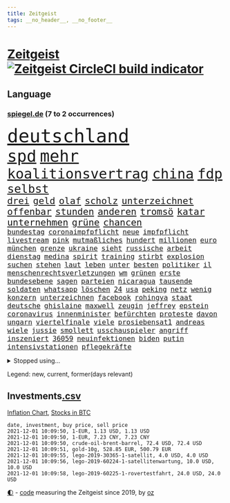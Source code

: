 ```yaml
---
title: Zeitgeist
tags: __no_header__, __no_footer__
---
```


# [Zeitgeist](https://oliz.io/zeitgeist/) [![Zeitgeist CircleCI build indicator](https://circleci.com/gh/ooz/zeitgeist.svg?style=shield)](https://circleci.com/gh/ooz/zeitgeist)

## Language

<h3><a href="https://www.spiegel.de" target="_blank">spiegel.de</a> (7 to 2 occurrences)</h3>
<p style="font-family:monospace">
<span style="font-size:32pt"><a href="news_links.html#deutschland" class="current">deutschland</a></span>
<br>
<span style="font-size:28pt"><a href="news_links.html#spd" class="current">spd</a></span>
<span style="font-size:28pt"><a href="news_links.html#mehr" class="current">mehr</a></span>
<br>
<span style="font-size:24pt"><a href="news_links.html#koalitionsvertrag" class="current">koalitionsvertrag</a></span>
<span style="font-size:24pt"><a href="news_links.html#china" class="current">china</a></span>
<span style="font-size:24pt"><a href="news_links.html#fdp" class="current">fdp</a></span>
<br>
<span style="font-size:20pt"><a href="news_links.html#selbst" class="current">selbst</a></span>
<br>
<span style="font-size:16pt"><a href="news_links.html#drei" class="current">drei</a></span>
<span style="font-size:16pt"><a href="news_links.html#geld" class="current">geld</a></span>
<span style="font-size:16pt"><a href="news_links.html#olaf" class="current">olaf</a></span>
<span style="font-size:16pt"><a href="news_links.html#scholz" class="current">scholz</a></span>
<span style="font-size:16pt"><a href="news_links.html#unterzeichnet" class="current">unterzeichnet</a></span>
<span style="font-size:16pt"><a href="news_links.html#offenbar" class="current">offenbar</a></span>
<span style="font-size:16pt"><a href="news_links.html#stunden" class="current">stunden</a></span>
<span style="font-size:16pt"><a href="news_links.html#anderen" class="current">anderen</a></span>
<span style="font-size:16pt"><a href="news_links.html#tromsö" class="new">tromsö</a></span>
<span style="font-size:16pt"><a href="news_links.html#katar" class="current">katar</a></span>
<span style="font-size:16pt"><a href="news_links.html#unternehmen" class="current">unternehmen</a></span>
<span style="font-size:16pt"><a href="news_links.html#grüne" class="current">grüne</a></span>
<span style="font-size:16pt"><a href="news_links.html#chancen" class="current">chancen</a></span>
<br>
<span style="font-size:12pt"><a href="news_links.html#bundestag" class="current">bundestag</a></span>
<span style="font-size:12pt"><a href="news_links.html#coronaimpfpflicht" class="new">coronaimpfpflicht</a></span>
<span style="font-size:12pt"><a href="news_links.html#neue" class="current">neue</a></span>
<span style="font-size:12pt"><a href="news_links.html#impfpflicht" class="current">impfpflicht</a></span>
<span style="font-size:12pt"><a href="news_links.html#livestream" class="current">livestream</a></span>
<span style="font-size:12pt"><a href="news_links.html#pink" class="new">pink</a></span>
<span style="font-size:12pt"><a href="news_links.html#mutmaßliches" class="current">mutmaßliches</a></span>
<span style="font-size:12pt"><a href="news_links.html#hundert" class="current">hundert</a></span>
<span style="font-size:12pt"><a href="news_links.html#millionen" class="current">millionen</a></span>
<span style="font-size:12pt"><a href="news_links.html#euro" class="current">euro</a></span>
<span style="font-size:12pt"><a href="news_links.html#münchen" class="current">münchen</a></span>
<span style="font-size:12pt"><a href="news_links.html#grenze" class="current">grenze</a></span>
<span style="font-size:12pt"><a href="news_links.html#ukraine" class="current">ukraine</a></span>
<span style="font-size:12pt"><a href="news_links.html#sieht" class="current">sieht</a></span>
<span style="font-size:12pt"><a href="news_links.html#russische" class="current">russische</a></span>
<span style="font-size:12pt"><a href="news_links.html#arbeit" class="current">arbeit</a></span>
<span style="font-size:12pt"><a href="news_links.html#dienstag" class="current">dienstag</a></span>
<span style="font-size:12pt"><a href="news_links.html#medina" class="new">medina</a></span>
<span style="font-size:12pt"><a href="news_links.html#spirit" class="new">spirit</a></span>
<span style="font-size:12pt"><a href="news_links.html#training" class="current">training</a></span>
<span style="font-size:12pt"><a href="news_links.html#stirbt" class="current">stirbt</a></span>
<span style="font-size:12pt"><a href="news_links.html#explosion" class="current">explosion</a></span>
<span style="font-size:12pt"><a href="news_links.html#suchen" class="current">suchen</a></span>
<span style="font-size:12pt"><a href="news_links.html#stehen" class="current">stehen</a></span>
<span style="font-size:12pt"><a href="news_links.html#laut" class="current">laut</a></span>
<span style="font-size:12pt"><a href="news_links.html#leben" class="current">leben</a></span>
<span style="font-size:12pt"><a href="news_links.html#unter" class="current">unter</a></span>
<span style="font-size:12pt"><a href="news_links.html#besten" class="current">besten</a></span>
<span style="font-size:12pt"><a href="news_links.html#politiker" class="current">politiker</a></span>
<span style="font-size:12pt"><a href="news_links.html#il" class="new">il</a></span>
<span style="font-size:12pt"><a href="news_links.html#menschenrechtsverletzungen" class="current">menschenrechtsverletzungen</a></span>
<span style="font-size:12pt"><a href="news_links.html#wm" class="current">wm</a></span>
<span style="font-size:12pt"><a href="news_links.html#grünen" class="current">grünen</a></span>
<span style="font-size:12pt"><a href="news_links.html#erste" class="current">erste</a></span>
<span style="font-size:12pt"><a href="news_links.html#bundesebene" class="current">bundesebene</a></span>
<span style="font-size:12pt"><a href="news_links.html#sagen" class="current">sagen</a></span>
<span style="font-size:12pt"><a href="news_links.html#parteien" class="current">parteien</a></span>
<span style="font-size:12pt"><a href="news_links.html#nicaragua" class="current">nicaragua</a></span>
<span style="font-size:12pt"><a href="news_links.html#tausende" class="current">tausende</a></span>
<span style="font-size:12pt"><a href="news_links.html#soldaten" class="current">soldaten</a></span>
<span style="font-size:12pt"><a href="news_links.html#whatsapp" class="current">whatsapp</a></span>
<span style="font-size:12pt"><a href="news_links.html#löschen" class="current">löschen</a></span>
<span style="font-size:12pt"><a href="news_links.html#24" class="current">24</a></span>
<span style="font-size:12pt"><a href="news_links.html#usa" class="current">usa</a></span>
<span style="font-size:12pt"><a href="news_links.html#peking" class="current">peking</a></span>
<span style="font-size:12pt"><a href="news_links.html#netz" class="current">netz</a></span>
<span style="font-size:12pt"><a href="news_links.html#wenig" class="current">wenig</a></span>
<span style="font-size:12pt"><a href="news_links.html#konzern" class="current">konzern</a></span>
<span style="font-size:12pt"><a href="news_links.html#unterzeichnen" class="current">unterzeichnen</a></span>
<span style="font-size:12pt"><a href="news_links.html#facebook" class="current">facebook</a></span>
<span style="font-size:12pt"><a href="news_links.html#rohingya" class="new">rohingya</a></span>
<span style="font-size:12pt"><a href="news_links.html#staat" class="current">staat</a></span>
<span style="font-size:12pt"><a href="news_links.html#deutsche" class="current">deutsche</a></span>
<span style="font-size:12pt"><a href="news_links.html#ghislaine" class="current">ghislaine</a></span>
<span style="font-size:12pt"><a href="news_links.html#maxwell" class="current">maxwell</a></span>
<span style="font-size:12pt"><a href="news_links.html#zeugin" class="current">zeugin</a></span>
<span style="font-size:12pt"><a href="news_links.html#jeffrey" class="current">jeffrey</a></span>
<span style="font-size:12pt"><a href="news_links.html#epstein" class="current">epstein</a></span>
<span style="font-size:12pt"><a href="news_links.html#coronavirus" class="current">coronavirus</a></span>
<span style="font-size:12pt"><a href="news_links.html#innenminister" class="current">innenminister</a></span>
<span style="font-size:12pt"><a href="news_links.html#befürchten" class="current">befürchten</a></span>
<span style="font-size:12pt"><a href="news_links.html#proteste" class="current">proteste</a></span>
<span style="font-size:12pt"><a href="news_links.html#davon" class="current">davon</a></span>
<span style="font-size:12pt"><a href="news_links.html#ungarn" class="current">ungarn</a></span>
<span style="font-size:12pt"><a href="news_links.html#viertelfinale" class="current">viertelfinale</a></span>
<span style="font-size:12pt"><a href="news_links.html#viele" class="current">viele</a></span>
<span style="font-size:12pt"><a href="news_links.html#prosiebensat1" class="new">prosiebensat1</a></span>
<span style="font-size:12pt"><a href="news_links.html#andreas" class="current">andreas</a></span>
<span style="font-size:12pt"><a href="news_links.html#wiele" class="new">wiele</a></span>
<span style="font-size:12pt"><a href="news_links.html#jussie" class="new">jussie</a></span>
<span style="font-size:12pt"><a href="news_links.html#smollett" class="new">smollett</a></span>
<span style="font-size:12pt"><a href="news_links.html#usschauspieler" class="current">usschauspieler</a></span>
<span style="font-size:12pt"><a href="news_links.html#angriff" class="current">angriff</a></span>
<span style="font-size:12pt"><a href="news_links.html#inszeniert" class="current">inszeniert</a></span>
<span style="font-size:12pt"><a href="news_links.html#36059" class="new">36059</a></span>
<span style="font-size:12pt"><a href="news_links.html#neuinfektionen" class="current">neuinfektionen</a></span>
<span style="font-size:12pt"><a href="news_links.html#biden" class="current">biden</a></span>
<span style="font-size:12pt"><a href="news_links.html#putin" class="current">putin</a></span>
<span style="font-size:12pt"><a href="news_links.html#intensivstationen" class="current">intensivstationen</a></span>
<span style="font-size:12pt"><a href="news_links.html#pflegekräfte" class="current">pflegekräfte</a></span>
</p>
<details>
<summary>Stopped using...</summary>
<p class="former" style="font-size:12pt">
profi(412) bayerische(411) la(411) madrid(411) mächtige(411) strand(411) terroristen(411) bochum(410) irland(410) regierungschefs(410) tom(410) verbindungen(410) erfahrungen(409) früh(409) mittelfeldspieler(409) mysteriöse(409) software(409) umfeld(409) urlauber(409) versuchten(409) akt(408) boeing(408) coronaausbruch(408) flugzeug(408) gewaltig(408) großes(408) paul(408) radikal(408) september(408) tatverdächtige(408) 2015(407) augenzeugen(407) benennt(407) for(407) gefährdet(407) genannt(407) gipfel(407) mali(407) tobt(407) achtelfinale(406) andré(406) bereich(406) einziges(406) greta(406) moderne(406) rechtsextremismus(406) schwangerschaft(406) streiks(406) thunberg(406) becker(405) entgegen(405) fallzahlen(405) flaschen(405) geschäft(405) hass(405) leer(405) mahnt(405) verbieten(405) 180(404) autor(404) bestimmt(404) gerechtigkeit(404) gesunken(404) haken(404) iranische(404) medikament(404) passanten(404) regisseurin(404) stich(404) verbringen(404) verdienen(404) verlängert(404) überlebenden(404) aufhebung(403) beleidigung(403) diplomaten(403) erfasst(403) fühlen(403) gemeinde(403) gesprengt(403) irans(403) kämpfte(403) nigeria(403) umweltministerin(403) weltverband(403) 2016(402) atmosphäre(402) betrugs(402) bodo(402) dementiert(402) dienen(402) h(402) julia(402) manuel(402) minderheit(402) moore(402) oberste(402) party(402) planeten(402) ramelow(402) rom(402) staats(402) stoppte(402) theater(402) ultimatum(402) vergewaltigung(402) zustand(402) zuversicht(402) dringend(401) erfolgreicher(401) heimlich(401) mieter(401) niederlagen(401) raketen(401) rassistische(401) raten(401) roman(401) stürmer(401) tschechien(401) vermögen(401) wälder(401) zivilisten(401) annehmen(400) eishockey(400) erschütterte(400) gehe(400) locken(400) meuthen(400) netanyahu(400) tiefe(400) unterlag(400) vertrauen(400) verzweiflung(400) väter(400) woher(400) 48(399) dachte(399) entscheidende(399) grundlage(399) parteifreunde(399) rekordmeister(399) richtet(399) hund(398) infizieren(398) lüge(398) opfers(398) rafael(398) scheidende(398) unterzahl(398) verfolgt(398) vergangene(398) wirtschaftlichen(398) yorks(398) armut(397) coronahilfen(397) distanziert(397) dämpfer(397) entscheidenden(397) folgte(397) lügen(397) verbreitung(397) wies(397) 10(396) bestimmten(396) bull(396) endgültige(396) klimaschützer(396) kürzlich(396) therapie(396) wähler(396) attentäter(395) aufbauen(395) aufklären(395) bewegen(395) bgh(395) design(395) update(395) ursachen(395) verabreicht(395) beschuldigt(394) brutal(394) coronaerkrankung(394) franzosen(394) historischen(394) siege(394) sven(394) 32jährige(393) autoindustrie(393) monatelangen(393) springt(393) umstrittenes(393) demokratischen(392) gewässern(392) juni(392) milde(392) solange(392) ursprung(392) bürgermeisterin(391) gestürzt(391) juristisch(391) wirtschaftliche(391) überstanden(391) achten(390) erwarten(390) gästen(390) emissionen(389) zurückhaltend(389) antisemitismus(388) beschränkungen(388) erfindung(388) tiefen(388) vorgaben(387) betrifft(386) filme(386) konkrete(386) letztes(386) lieferten(386) schriftsteller(386) spiegelumfrage(386) stärksten(386) del(385) überschritten(385) garten(384) kommentare(384) warm(384) rückstand(383) eingreifen(382) erweist(382) offenbart(382) schonen(382) zukünftig(382) eilantrag(381) euaustritt(381) katholische(381) prompt(381) riskant(381) rollt(381) unzufrieden(381) diversität(380) erkranken(380) vorn(380) wohnort(380) 76(379) erstochen(379) gelingen(379) vorteile(379) 40000(378) bewusst(378) hafen(378) dfbpokal(377) trauert(377) erinnerung(376) heutigen(376) istanbul(376) unterschrieben(376) abhängig(375) anlegen(375) wrack(375) jeff(374) provoziert(374) teilt(374) ältere(374) betreibt(373) freiwillig(372) labor(372) möglichkeiten(372) sizilien(372) vereidigt(372) vermieter(372) dauert(371) klasse(371) karten(370) vorschriften(369) strafbar(368) vertagt(368) zugenommen(368) afrikas(367) hype(367) laschets(367) schritten(367) koalitionspartner(366) kylian(366) andrew(365) 36(364) guatemala(364) fußballweltmeister(363) lockerungen(363) erfolgreichen(362) erforscht(362) ermordete(362) athletinnen(361) abiy(360) bezos(358) diesjährigen(358) pentagon(358) susanne(357) baldige(354) absurd(353) empfänger(353) inseln(353) prägte(352) ussängerin(351) anderswo(350) engen(350) entbrannt(350) vorsichtig(350) csupolitiker(349) heizen(349) offener(348) ärgern(343) vereins(340) berühmtesten(336) hinterbliebene(335) erben(333) handgranate(332) brutalen(329) herrschaft(328) marokko(327) abhilfe(326) matt(326) spitzengespräch(326) naomi(325) ehrt(324) kz(322) lücken(320) sms(320) trocken(316) großvater(313) serviert(309) nachrichtenagentur(306) fragwürdigen(301) windows(301) höheres(299) währung(299) eigentliche(296) franken(296) zwingend(294) entsprechenden(287) schiebt(286) lehrerin(284) passagier(281) nationalpark(280) afghanistans(279) gewisse(279) anfeindungen(277) entzogen(275) kandidiert(275) seen(274) vulkan(273) militärputsch(271) austausch(269) josef(267) turbulenzen(264) unverletzt(262) hochrechnungen(261) protestaktion(259) fängt(257) ruin(256) nachsehen(254) tvstar(253) russe(252) ständige(252) verantwortliche(249) einrichtung(247) doppelte(243) holten(243) adams(242) politikern(242) gekippt(241) angefeindet(239) zusammengebrochen(239) gerd(238) marihuana(237) übersetzen(237) drohschreiben(236) mitgliedern(230) dingen(227) angebote(226) bundesstaaten(225) kürzester(225) halbinsel(224) sophia(224) forscht(223) angeschlagen(222) belegschaft(220) joseph(219) spannende(219) aufreger(216) regionale(216) nordmazedonien(214) tierpark(213) neuerdings(212) vereinigung(212) rückzahlung(211) weltgrößten(210) willkommen(210) mindeststeuer(209) eile(208) pcrtests(208) afghanistanabzug(206) interessen(206) mbappé(200) extremisten(198) springreiten(198) millionensumme(196) marc(195) etlichen(194) konzernen(194) notwendigen(194) geschleudert(193) auseinandersetzen(192) nördlich(192) lediglich(190) oldenburg(190) handys(189) zugesagt(189) auszeichnung(188) beworfen(187) oslo(187) usverteidigungsministerium(187) geknackt(185) nsu(184) produkt(184) schwule(184) spdchef(184) windhorst(184) gestohlene(180) romane(180) benötigt(179) mangelwirtschaft(178) absolute(176) betreiberfirma(176) heizkosten(176) israelischer(176) elternteil(174) kerosin(174) sahen(174) eingeladen(172) fußballklub(172) exnationalspieler(171) meilenstein(171) spiegelreporter(171) luisa(170) hackergruppe(169) hummels(169) antisemitische(168) lehren(168) tarifkonflikt(168) älterer(168) tendenzen(167) eingenommen(166) lehnte(164) 220(163) court(163) kohlekraftwerke(163) osaka(163) supreme(163) agüero(162) gepostet(162) atomprogramm(161) begnügen(161) bezichtigt(160) angeblichem(159) ausgestellt(159) bauernhof(159) geflüchteter(159) gezeichnet(159) verwandeln(159) tarife(158) entstand(157) jacht(157) naftali(157) verbrecher(157) verspätungen(157) morden(156) berge(155) umfassende(155) 1998(154) analysieren(154) biss(154) linker(154) wussten(154) 27jährige(153) abstände(150) dhl(150) deltavariante(149) k(149) morgens(149) terroranschlag(148) 16000(147) aufzunehmen(147) schalten(147) vwchef(147) adac(146) dienste(146) entfallen(146) geheimer(146) ohrfeige(146) historischem(145) differenzen(144) gerichtet(144) korsika(143) 350000(142) coronaausbrüchen(142) fern(142) ungeklärten(142) überraschungsteam(142) abgerufen(141) sowjetunion(141) airport(140) geschichtepodcast(140) ranking(140) wale(140) aufgeflogen(139) handlungsbedarf(139) kreative(139) kündigten(139) schwache(139) usmarine(139) zusammengestoßen(139) fußballfans(138) ruiniert(138) 2005(137) andauernde(137) kilogramm(137) entwicklungsminister(136) uss(136) beeindruckende(135) eingriff(135) glaube(135) infrastrukturpaket(135) kannibale(135) geliebt(134) kalte(134) verfehlen(134) ahmed(133) bay(133) friedensnobelpreisträger(133) siebte(133) trotzt(133) 500000(132) tour(132) white(132) vierjährige(131) 24jährige(130) ausgerückt(130) australischen(130) enttäuschte(130) haie(129) russen(129) tanklaster(129) nevada(128) thomalla(128) festgehalten(127) floh(127) tragisches(127) volksfest(126) coronastrategie(125) daxkonzerne(124) podolski(124) 1997(123) danyal(123) geldstrafen(123) legten(123) ansteckenden(122) bezweifelt(121) rar(121) mädchens(120) bliebe(119) dfbpokals(119) umzug(119) wandte(119) amsterdamer(118) überfüllte(118) knie(117) leblos(117) vollständige(117) vorfreude(117) brasilianischen(116) entwicklungsländer(115) identitätspolitik(114) rohstoff(114) aushalten(113) catania(113) deutschpolnischen(113) g20staaten(113) flutopfer(111) funktionär(111) vergewaltigungen(111) amazongründer(110) tennisturnier(110) hängepartie(109) palma(109) appellieren(108) belastend(108) erbittert(108) islamische(108) timing(108) wahlniederlage(108) geldern(107) gerichts(107) kostenlosen(107) nationalparks(107) nähert(107) sportart(107) begründen(106) dächern(106) notfall(106) pegasus(106) verringerter(106) dienstagmorgen(105) versorgungsengpässe(105) götze(104) hotelmitarbeiter(104) unsichtbar(104) abgeschafft(103) baseball(103) deutschpolnische(103) dune(103) sportlerin(103) tv+(103) unerwarteten(103) zerschlagen(103) duo(102) auslandsvertretung(101) candy(101) türkischer(101) vertreibung(101) dörfer(100) erkenntnissen(100) besitzen(99) drohender(99) eilig(99) afdchef(98) bewahrt(98) brodelt(98) frauenleiche(98) navy(98) norddeutschland(98) revier(98) bandenkriminalität(97) bibliothek(97) ersetzt(97) querdenkerdemo(97) auftragsbücher(96) popkultur(96) vergleichen(96) versammeln(96) 35jähriger(95) abwesenheit(95) weinflaschen(95) ausmaße(94) benedikt(94) jenseits(94) publik(94) bahnübergang(93) liebeserklärung(93) polizeigewahrsam(93) usbotschaft(93) athletin(92) fünfkampf(92) heinz(92) kohlekraftwerk(92) reiten(92) 1992(91) drittimpfungen(91) fatalen(91) marschierten(91) militärführung(91) beachvolleyballerin(90) ei(90) geeignet(90) helene(90) portrait(90) verkehrsministerium(90) verzockt(90) 15grad(89) anhaltenden(89) ankommen(89) spreche(89) angetreten(88) annika(88) emilio(88) gerissen(88) herauskommen(88) pferden(88) schleu(88) urteils(88) verließen(88) conte(87) galaxy(87) mieterhaushalt(87) plakate(87) seehofers(87) achtet(86) mordprozess(86) reinhardt(86) schmecken(86) unglücks(86) zwielicht(86) aufsichtsrat(85) care(85) krause(85) pcrtest(85) umweltminister(85) +(84) asteroid(84) chappatte(84) container(84) einheimischen(84) herkunftsland(84) ibiza(84) masarischarif(84) spritpreis(84) standorte(84) terroristischer(84) trainerin(84) wahrscheinlicher(84) 05(83) autobahnparkplatz(83) börsenkurse(83) einschlug(83) koranschule(83) uwe(83) verdreht(83) absturzstelle(82) britin(82) hm(82) klammern(82) mobbing(82) zurückgeben(82) zäh(82) fische(81) fluggäste(81) gewidmet(81) hubschrauberabsturz(81) jae(81) liebsten(81) nationalkonservative(81) topstürmer(81) ergeht(80) flip(80) händen(80) innig(80) kommerzielle(80) konfisziert(80) pompeji(80) ussoldaten(80) zombie(80) multipler(79) sklerose(79) tauben(79) bananen(78) dessauer(78) jalloh(78) king(78) kritischen(78) meeresschutzgebiet(78) oury(78) polizeizelle(78) rückgabe(78) schutzzone(78) städtchen(78) yassin(78) ölkonzerne(78) befürchtungen(77) dargestellt(77) eingeschätzt(77) einmarsch(77) tarifvertrag(77) uskonzern(77) zschäpe(77) afroamerikaner(76) bedrohten(76) diplomat(76) drach(76) logistik(76) reemtsmaentführer(76) schleudern(76) trucker(76) verordnung(76) orlando(75) 1956(74) glücksfall(74) hassnachrichten(74) mccartney(74) schiedsrichterassistent(74) talibanherrschaft(74) vermeidbare(74) warmlaufen(74) wirtschaftskrise(74) bedürftige(73) essays(73) geldentwertung(73) großartig(73) krankenwagen(73) talibanführer(73) überschätzen(73) attraktiv(72) bunte(72) delay(72) ernten(72) generellen(72) kos(72) musikerin(72) thuram(72) ärztevertreter(72) 51jähriger(71) abgefragt(71) stadtrivalen(71) 90000(70) bildungsnewsletter(70) indonesische(70) rüsten(70) spiegelbildungsnewsletter(70) auffrischimpfungen(69) bekenntnis(69) entführer(69) jonas(69) sexismusvorwürfen(69) tabellenende(69) cash(68) ligue(68) diebe(67) kneipen(67) linkenpolitikerin(67) nachbarländer(67) natürlichen(67) neuartige(67) spdkanzlerkandidaten(67) anzukommen(66) mieterbund(66) saleh(66) sierra(66) stalin(66) unosicherheitsrates(66) verschwörungstheoretiker(66) abtreibungsrecht(65) berauschend(65) beschlossenen(65) brix(65) christ(65) industrienationen(65) janneke(65) lose(65) raketenangriff(65) whistleblowerin(65) zweitgrößte(65) cduführung(64) comebacks(64) nachzugeben(64) vertritt(64) anrufen(63) beerbt(63) hoffmann(63) liebling(63) petković(63) ahmaud(62) arbery(62) gastarbeiter(62) entlasten(61) angeführt(60) oberster(60) prophet(60) rechnerisch(60) antwortete(59) bürgerkriegs(59) eklasse(59) linienbusse(59) teilzunehmen(59) feststellen(58) samar(58) sima(58) spiegelredakteurin(58) wachsende(58) trecker(57) verlage(57) vorenthalten(57) walross(57) weitergeben(57) widersprüchlich(57) anwendung(56) spektakuläres(56) überfallen(56) außerplanmäßige(55) exklub(55) geschützten(55) piaggio(55) sir(55) umstände(55) coronaausbrüche(54) erderhitzung(54) hell(54) schleppend(54) absicht(53) beschrieb(53) ehrgeiz(53) floyd(53) fünftel(53) gefehlt(53) grafiken(53) historisches(53) mehrwertsteuer(53) weitergereicht(53) wiegelt(53) auflage(52) gestorbener(52) höchststrafe(52) kommunalwahl(52) potenziellen(52) renten(52) umweltaktivisten(52) zerrissen(52) abgaben(51) beschlagnahmen(51) bezüge(51) dschihadisten(51) großmutter(51) rentnerinnen(51) umsatteln(51) 1991(50) aktienkurs(50) direktmandat(50) knox(50) lagos(50) neunzigern(50) angeschlagenen(49) chruschtschow(49) giuffre(49) hidalgo(49) militärgeheimdienst(49) stalins(49) verkehrsmittel(49) vermögender(49) austrocknet(48) brexitvertrag(48) kanarischen(48) nordirlandprotokoll(48) rooney(48) viermalige(48) bildet(47) coronapass(47) gehweg(47) gravierende(47) inhaftierte(47) klum(47) zwangsgeld(47) azubischerze(46) gefangenschaft(46) großspender(46) kutter(46) methanpakt(46) obst(46) stritt(46) zurückzuholen(46) 4200(45) bedürfnisse(45) gier(45) hobby(45) kampagnen(45) studienergebnisse(45) südkoreas(45) untätigkeit(45) vorräte(45) zerquetscht(45) 26jährige(44) europaparlament(44) heidi(44) redet(44) ubootabkommen(44) verirrt(44) australiens(43) cumbre(43) fridays(43) future(43) impfpässen(43) kinderpornografisches(43) kommissionschefin(43) pendlerpauschale(43) spritpreise(43) vieja(43) vulkanausbrüche(42) vulkane(42) zurückgehalten(42) accounts(41) ausweitung(41) einhaltung(41) lille(41) meme(41) osc(41) tagebau(41) beine(40) bundesinnenminister(40) expolizist(40) geplatzten(40) kanareninsel(40) diskussionsbedarf(39) edwards(39) fußballverband(39) traditionsklub(39) berlinbrandenburg(38) beschwerlich(38) nutzern(38) rathaus(38) urenkel(38) verschüttet(38) bedrohte(37) co₂preises(37) erregte(37) hannah(37) abgeordnetenhaus(36) bettina(36) brisanten(36) ecstasy(36) garzweiler(36) kohleabbau(36) rheinischen(36) videotest(36) efootball(35) fußballsimulation(35) klägerin(35) konami(35) sonntagmorgen(35) yahoo(35) belange(34) einsparen(34) evangelische(34) fachkräften(34) kohlestrom(34) züchtet(34) 53jährigen(33) liest(33) pferderennen(33) rekonstruiert(33) 007(32) atomuboot(32) berufseinstieg(32) glassplitter(32) lieferproblemen(32) linkenpolitiker(32) messenger(32) neuaufstellung(32) these(32) usgeheimdienst(32) zertifikat(32) asylbewerber(31) prominenteste(31) stier(31) studiert(31) äthiopiens(31) außenpolitiker(30) facebookwhistleblowerin(30) fortschrittlich(30) haugen(30) klimaforscher(30) mächtiger(30) reisender(30) sklaven(30) unzufriedenheit(30) werneke(30) fußballspiel(29) herauskam(29) korruptionsstaatsanwaltschaft(29) vorentscheidung(29) wirtschafts(29) wksta(29) 187(28) ampelsondierungen(28) erschossenen(28) kzwachmann(28) rechtsstaatsverstößen(28) sachsenhausen(28) signale(28) unbeholfen(28) verwiesen(28) argumenten(27) mats(27) roms(27) shanghai(27) umfasst(27) wachmann(27) wenigstens(27) zutrauen(27) baubranche(26) datenleak(26) europacup(26) gerald(26) hüterin(26) leak(26) nullcovidstrategie(26) 46jähriger(25) absenken(25) beethoven(25) missbrauchsskandal(25) zähem(25) alarmierte(24) gap(24) initiativen(24) korruptionsaffäre(24) nobelpreiskomitee(24) registrierten(24) sally(24) stephanie(24) absorbieren(23) abstriche(23) bestehe(23) einzigen(23) gefährt(23) gesellschaftspolitik(23) gil(23) joker(23) minder(23) ofarim(23) sportlicher(23) vereidigung(23) ware(23) ausweiten(22) fiona(22) laschetnachfolge(22) pessimistischer(22) volksverhetzung(22) 85jährige(21) comedian(21) deutung(21) polexit(21) spielzeug(21) vorschau(21) bundesvorstand(20) gabriella(20) geheimdienste(20) kulturen(20) landesregierungen(20) miesbach(20) verwundert(20) zusammenstöße(20) 15gradziel(19) affentheater(19) ambitionen(19) gerhart(19) zusammenprall(19) bayernprofi(18) ingwen(18) republikanischen(18) schiitische(18) series(18) tsai(18) verkleideter(18) wahlpannen(18) 142(17) ureinwohner(17) ampelverhandler(16) co₂abgabe(16) g20(16) pochen(16) todeszahlen(16) verkleidet(16) akzeptanz(15) groteske(15) hündin(15) lokaler(15) pankow(15) toxisch(15) zollt(15) 8(14) brei(14) bundesligapartie(14) dnaanalyse(14) ewiges(14) handballbundesliga(14) landesparteitag(14) lgbtqaktivisten(14) magic(14) pkwmaut(14) santa(14) amess(13) mexikostadt(13) treibende(13) verbrenner(13) verfärbte(13) verschluss(13) vorfällen(13) zentralbanken(13) ausgewählte(12) best(12) geschassten(12) halloween(12) playstation(12) weichen(12) abzocken(11) erwägung(11) gendern(11)
</p>
</details>
<p>Legend: <span class="new">new</span>, <span class="current">current</span>, <span class="former">former(days relevant)</span></p>

## Investments[.csv](investments.csv)

[Inflation Chart](https://inflationchart.com),
[Stocks in BTC](https://stonksinbtc.xyz/)

```
date, investment, buy price, sell price
2021-12-01 10:09:50, 1-EUR, 1.13 USD, 1.13 USD
2021-12-01 10:09:50, 1-EUR, 7.23 CNY, 7.23 CNY
2021-12-01 10:09:50, crude-oil-brent-barrel, 72.4 USD, 72.4 USD
2021-12-01 10:09:51, gold-10g, 528.85 EUR, 500.79 EUR
2021-12-01 10:09:55, lego-2019-30365-1-satellit, 4.0 USD, 4.0 USD
2021-12-01 10:09:56, lego-2019-60224-1-satellitenwartung, 10.0 USD, 10.0 USD
2021-12-01 10:09:58, lego-2019-60225-1-rovertestfahrt, 24.0 USD, 24.0 USD
```

<footer>
<a href="javascript:toggleTheme()" class="nav">🌓</a>
- <a href="https://github.com/ooz/zeitgeist">code</a> measuring the Zeitgeist since 2019, by <a href="https://oliz.io">oz</a>
</footer>
